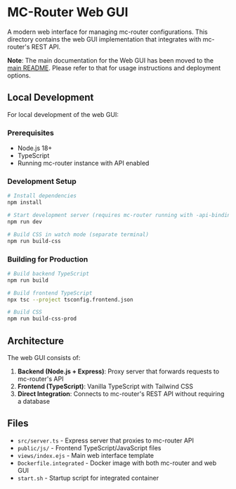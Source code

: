 # MC-Router Web GUI

A modern web interface for managing mc-router configurations. This directory contains the web GUI implementation that integrates with mc-router's REST API.

**Note**: The main documentation for the Web GUI has been moved to the [main README](../README.md#web-gui). Please refer to that for usage instructions and deployment options.

## Local Development

For local development of the web GUI:

### Prerequisites

- Node.js 18+
- TypeScript
- Running mc-router instance with API enabled

### Development Setup

```bash
# Install dependencies
npm install

# Start development server (requires mc-router running with -api-binding)
npm run dev

# Build CSS in watch mode (separate terminal)
npm run build-css
```

### Building for Production

```bash
# Build backend TypeScript
npm run build

# Build frontend TypeScript
npx tsc --project tsconfig.frontend.json

# Build CSS
npm run build-css-prod
```

## Architecture

The web GUI consists of:

1. **Backend (Node.js + Express)**: Proxy server that forwards requests to mc-router's API
2. **Frontend (TypeScript)**: Vanilla TypeScript with Tailwind CSS
3. **Direct Integration**: Connects to mc-router's REST API without requiring a database

## Files

- `src/server.ts` - Express server that proxies to mc-router API
- `public/js/` - Frontend TypeScript/JavaScript files
- `views/index.ejs` - Main web interface template
- `Dockerfile.integrated` - Docker image with both mc-router and web GUI
- `start.sh` - Startup script for integrated container